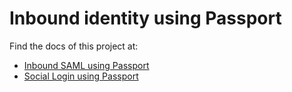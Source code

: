 # Inbound identity using Passport

Find the docs of this project at:

- [Inbound SAML using Passport](https://gluu.org/docs/ce/3.1.8/authn-guide/passport/)
- [Social Login using Passport](https://gluu.org/docs/ce/3.1.8/authn-guide/inbound-saml-passport/)